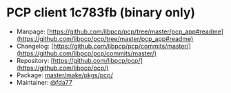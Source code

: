 # PCP client 1c783fb (binary only)
 - Manpage: [https://github.com/libpcp/pcp/tree/master/pcp_app#readme](https://github.com/libpcp/pcp/tree/master/pcp_app#readme)
 - Changelog: [https://github.com/libpcp/pcp/commits/master/](https://github.com/libpcp/pcp/commits/master/)
 - Repository: [https://github.com/libpcp/pcp/](https://github.com/libpcp/pcp/)
 - Package: [master/make/pkgs/pcp/](https://github.com/Freetz-NG/freetz-ng/tree/master/make/pkgs/pcp/)
 - Maintainer: [@fda77](https://github.com/fda77)

